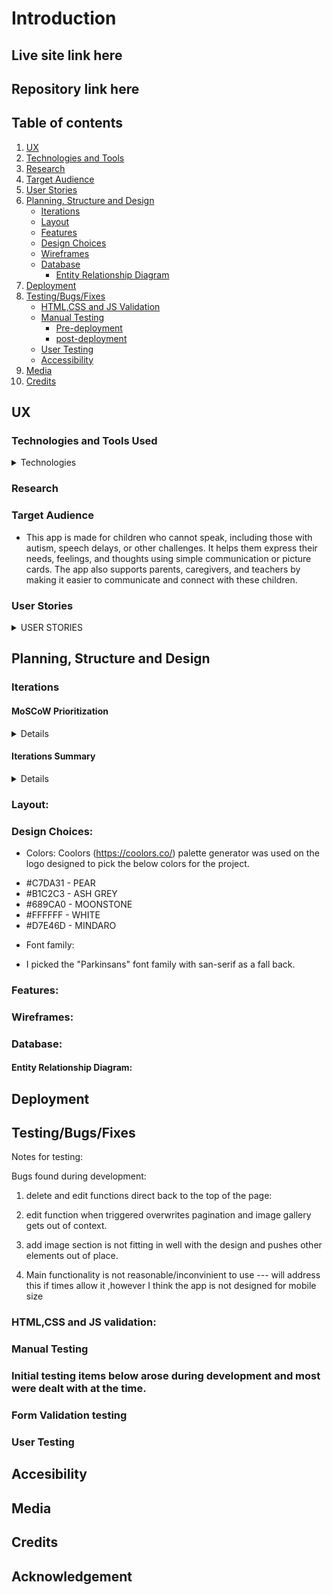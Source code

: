 # Introduction


## Live site link here


## Repository link here


## Table of contents

 1. [ UX ](#ux)
 2. [ Technologies and Tools ](#technologies)    
 3. [ Research ](#research) 
 4. [ Target Audience ](#audience)  
 5. [ User Stories ](#user)
 6. [ Planning, Structure and Design ](#design)
     - [ Iterations ](#iterations)
     - [ Layout ](#layout)
     - [ Features ](#features)
     - [ Design Choices ](#designchoice)
     - [ Wireframes ](#wireframes)
     - [ Database ](#database)
        - [ Entity Relationship Diagram ](#erd) 
 7. [ Deployment ](#deployment)
 8. [ Testing/Bugs/Fixes ](#testing)
     - [ HTML,CSS and JS Validation](#htmlandcss)
     - [ Manual Testing ](#alltesting)
          - [ Pre-deployment ](#predeployment)
          - [ post-deployment ](#postdeployment)
     - [ User Testing ](#usertest)
     - [ Accessibility ](#access)
 9. [ Media ](#media)
 10. [ Credits ](#credit)  

## UX <a name="ux"></a>


### Technologies and Tools Used <a name="technologies"></a>

<details><summary> Technologies </summary>

* Languages

    * HTML
    * CSS
    * JavaScript
    * Python
    * DTL - Django Template Language

* Version Control

    * Git
    * Github
    * Gitpod
    * Heroku

* Frameworks

    * Django
    * Bootstrap

* Database

    * PostgreSQL


* Additional resources

    * Coolors: https://coolors.co/ 
    * FontAwesome: https://fontawesome.com/search?o=r&m=free&s=solid
    * Perplexity: perplexity.ai
    * ChatGPT: https://chat.openai.com/
    * Google Fonts: https://fonts.google.com/
    * W3School: https://www.w3schools.com/

* Testing

    * Google Lighthouse
    * JSHint: https://jshint.com/
    * JSLint: https://www.jslint.com/
    * W3C HTML Validator: https://validator.w3.org/
    * W3C CSS Validator: https://jigsaw.w3.org/css-validator/

</details>

### Research <a name="research"></a>

### Target Audience <a name="audience"></a>

* This app is made for children who cannot speak, including those with autism, speech delays, or other challenges. It helps them express their needs, feelings,
 and thoughts using simple communication or picture cards. The app also supports parents, caregivers, and teachers by making it easier to communicate and connect with these children.

### User Stories <a name="user"></a>

<details><summary> USER STORIES </summary>

* User story 1:

    - As a user, I want to view an introduction section explaining the purpose of the app:

    1. Acceptance criteria : when the site is loaded, the user is presented with an introduction explaining the purpose of the site.

* User story 2:

    - As a user, I want to upload, edit, and delete images in the gallery so that I can manage my content:
    
    1. Acceptance criteria : I can upload a new image to the gallery.
    2. Acceptance criteria : An unwanted image can be removed/deleted from the gallery.
    3. Acceptance criteria : I can edit/replace the image and or it's title.

* User story 3:

    - As a user, I want to view the image gallery in a paginated format to navigate easily.
    
    1. Acceptance criteria : when the site is loaded, an image gallery is available with communication cards.
    2. Acceptance criteria : the images are displayed in a paginated format.

* User story 4:

    - As a user, I want to select up to 3 images from the gallery to showcase in a special section.
    
    1. Acceptance criteria : A section is available with empty image slots for communication.
    2. Acceptance criteria : When the slots are clicked the images tore is available to choose desired image from. 

* User story 5: 

    - As a user, I want to remove images from the showcase section so that I can update it as needed.
    
    1. Acceptance criteria : When all slots are filled the image can be removed/replaced. 

* User story 6:

    - As a user, I want authentication features so that I can log in, sign up, and manage content securely.
    
    1. Acceptance criteria : When visiting the site, a login link is available to submit my details
    2. Acceptance criteria : A register link is available to sign up as a new user.
    3. Acceptance criteria : When a user logs in, previously selected images are available in the Display section. 

* User story 7:

    - As a user, I want to view a contact page header with an image and description.
    
    1. Acceptance criteria : when visiting the site, a contact link is available in navigation bar and is presenting a contact form for the user. 

* User story 8:

    - As a user, I want to fill out a contact form with my name, email, and message
    
    1. Acceptance criteria : visiting the contact page should present a form that is sent for admin review.

* User story 9:

    - As an admin, I want to view submitted contact form entries in the admin panel.
    
    1. Acceptance criteria : AS an admin I should be seeing submitted contact requests.

</details>

## Planning, Structure and Design <a name="design"></a>


### Iterations <a name="iterations"></a>

#### MoSCoW Prioritization

<details>

| **User Story** | **Story Points** | **Priority** | **Notes** |
|-------------|-----------------|-----------------|-------------|
| 1. Introduction Section | 2 | Must Have | Static content- introduction |
| 2. Gallery Managemennt | 8 | Must Have | Full CRUD Functionality for managing images |
| 3. View Image Gallery | 5 | Must Have | Paginated image display |
| 4. Display Section | 8 | Must Have | Communication board to showcase selected images |
| 5. Update Display | 3 | Must Have | Remove and Add images in Display section |
| 6. Authentication | 5 | Should Have | Should have authentication using Django's AllAuth |
| 7. Contact Page | 3 | Could Have | Static contact for contact information |
| 8. Contact Form | 5 | Could Have | Saves form entries to database |
| 9. Contact Page Admin | 3 | Could Have | Admin view for enquiries |


</details>

#### Iterations Summary

<details>

| **Iteration** | **Features** | **Story Points** | **MoSCoW Focus** |
|-------------|-----------------|-----------------|-------------|
| Iteration 1 | Introduction, Gallery Managment and Image Gallery | 15 | Must Have |
| Iteration 2 | Display Section,Update Display and Authentication | 16 | Must Have and Should Have |
| Iteration 3 | Contact Page , Form and Admin | 11 | Could Have |

</details>

### Layout: <a name="layout"></a>

### Design Choices: <a name="designchoice"></a>

* Colors: Coolors (https://coolors.co/) palette generator was used on the logo designed to pick the below colors for the project. 

-  #C7DA31  - PEAR
-  #B1C2C3  - ASH GREY
-  #689CA0  - MOONSTONE
-  #FFFFFF  - WHITE
-  #D7E46D  - MINDARO



* Font family: 

- I picked the "Parkinsans" font family with san-serif as a fall back.


### Features: <a name="features"></a>

### Wireframes: <a name="wireframes"></a>

### Database: <a name="database"></a>

#### Entity Relationship Diagram: <a name="erd"></a>


## Deployment <a name="deployment"></a>


## Testing/Bugs/Fixes <a name="testing"></a>

Notes for testing:

Bugs found during development:
1. delete and edit functions direct back to the top of the page:

2. edit function when triggered overwrites pagination and image gallery gets out of context.

3. add image section is not fitting in well with the design and pushes other elements out of place.

4. Main functionality is not reasonable/inconvinient to use --- will address this if times allow it ,however I think the app is not designed for mobile size


### HTML,CSS and JS validation: <a name="htmlandcss"></a>

### Manual Testing <a name="alltesting"></a>

### Initial testing items below arose during development and most were dealt with at the time.  <a name="predeployment"></a>

### Form Validation testing

### User Testing <a name="usertest"></a>


## Accesibility <a name="access"></a>


## Media <a name="media"></a>


## Credits <a name="credit"></a>


## Acknowledgement
            
